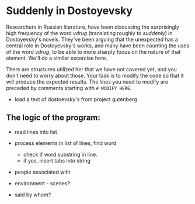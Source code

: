 # Suddenly in Dostoyevsky

Researchers in Russian literature, have been discussing the surprisingly high frequency of the word _vdrug_ (translating roughly to _suddenly_) in Dostoyevsky's novels. They've been arguing that the unexpected has a central role in Dostoyevsky's works, and many have been counting the uses of the word _vdrug_, to be able to more sharply focus on the nature of that element. We'll do a similar excercise here.

There are structures utilized her that we have not covered yet, and you don't need to worry about those. Your task is to modify the code so that it will produce the expected results. The lines you need to modify are preceded by comments starting with `# MODIFY HERE`.


* load a text of dostoevsky's from project gutenberg



## The logic of the program:

* read lines into list
* process elements in list of lines, find word
  * check if word substring in line. 
  * if yes, insert tabs into string


* people associated with
* environment - scenes?
* said by whom?

